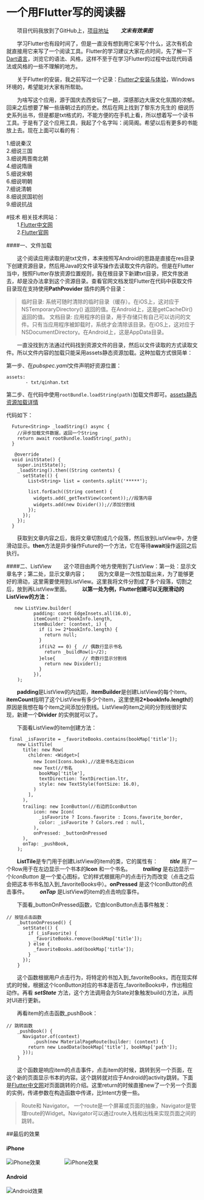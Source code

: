 
# 一个用Flutter写的阅读器
&emsp;&emsp;项目代码我放到了GitHub上，[项目地址](https://github.com/linguanghua/read_app2)
&emsp;&emsp;***文末有效果图***

&emsp;&emsp;学习Flutter也有段时间了，但是一直没有想到用它来写个什么，这次有机会就直接用它来写了一个阅读工具。Flutter的学习建议大家花点时间，先了解一下[Dart语言](https://www.dartlang.org/guides/get-started)，浏览它的语法、风格，这样不至于在学习Flutter的过程中出现代码语法或风格的一些不理解的地方。

&emsp;&emsp;关于Flutter的安装，我之前写过一个记录：[Flutter之安装与体验](https://linguanghua.github.io/blog/2018/04/10/Flutter之安装与体验/)，Windows环境的，希望能对大家有所帮助。

&emsp;&emsp;为啥写这个应用，源于国庆去西安玩了一趟，深感那边大唐文化氛围的浓郁。回来之后想要了解一些唐朝过去的历史。然后在网上找到了黎东方先生的 细说历史系列丛书，但是都是txt格式的，不能方便的在手机上看，所以想着写一个读书工具。于是有了这个应用工具，我起了个名字叫：阅简阁。希望以后有更多的书能放上去。现在上面可以看的有：

  1.细说秦汉 <br />
  2.细说三国 <br />
  3.细说两晋南北朝 <br />
  4.细说隋唐 <br />
  5.细说宋朝 <br />
  6.细说明朝 <br />
  7.细说清朝 <br />
  8.细说民国初创 <br />
  9.细说抗战  <br />
 
 
#技术
 相关技术网站：<br />
 &emsp;&emsp;1.[Flutter中文网](https://flutterchina.club)<br />
 &emsp;&emsp;2.[Flutter官网](https://flutter.io/get-started/install/)<br />


####一、文件加载
 
&emsp;&emsp;这个阅读应用读取的是txt文件，本来按照写Android的思路是直接在res目录下创建资源目录，然后用Java的文件读写操作去读取文件内容的。但是在Flutter当中，按照Flutter存放资源位置规则，我在根目录下新建txt目录，把文件放进去，却是没办法拿到这个资源目录。查看官网文档发现Flutter在代码中获取文件目录现在支持使用**PathProvider** 插件的两个目录：
 >临时目录: 系统可随时清除的临时目录（缓存）。在iOS上，这对应于NSTemporaryDirectory() 返回的值。在Android上，这是getCacheDir()返回的值。 
 >文档目录: 应用程序的目录，用于存储只有自己可以访问的文件。只有当应用程序被卸载时，系统才会清除该目录。在iOS上，这对应于NSDocumentDirectory。在Android上，这是AppData目录。
 
&emsp;&emsp;一直没找到方法通过代码找到资源文件的目录，然后以文件读取的方式读取文件。所以文件内容的加载只能采用assets静态资源加载。这种加载方式很简单：
 
 第一步、在*pubspec.yaml*文件声明好资源位置：<br />
 ```
 assets:
        - txt/qinhan.txt
 ```
 
 第二步、在代码中使用```rootBundle.loadString(path)```加载文件即可。[assets静态资源加载详情](https://flutterchina.club/assets-and-images/)

代码如下：
```
  Future<String> _loadString() async {
    //异步加载文件数据，返回一个String
    return await rootBundle.loadString(_path);
  }

   @override
  void initState() {
    super.initState();
    _loadString().then((String contents) {
      setState(() {
        List<String> list = contents.split('*****');

        list.forEach((String content) {
          widgets.add(_getTextView(content));//段落内容
          widgets.add(new Divider());//添加分割线
        });
      });
    });
  }
```
&emsp;&emsp;获取到文章内容之后，我将文章切割成几个段落，然后放到ListView中，方便滑动显示。**then**方法是异步操作Future的一个方法，它在等待**await**操作返回之后执行。
 
####二、ListView
&emsp;&emsp;这个项目由两个地方使用到了ListView：第一处：显示文章名字；第二处，显示文章内容；
&emsp;&emsp;因为文章是一次性加载出来，为了能够更好的滑动，这里需要使用到ListView。这里我将文件分割成了多个段落，切割之后，放到再ListView里面。
&emsp;&emsp;**以第一处为例，Flutter创建可以无限滑动的ListView的方法：**
```
   new ListView.builder(
          padding: const EdgeInsets.all(16.0),
          itemCount: 2*bookInfo.length,
          itemBuilder: (context, i) {
            if (i >= 2*bookInfo.length) {
              return null;
            }
            if(i%2 == 0) {  // 偶数行显示书名
              return _buildRow(i~/2);
            }else{          // 奇数行显示分割线
              return new Divider();
            }
          }),
    );
```
&emsp;&emsp;**padding**是ListView的内边距，**itemBuilder**是创建ListView的每个item。**itemCount**指明了这个ListView有多少个item，这里使用**2*bookInfo.length**的原因是我想在每个item之间添加分割线。ListView的item之间的分割线很好实现，新建一个**Divider** 的实例就可以了。 <br />
 
&emsp;&emsp;下面看ListView的item创建方法：<br />
```
 final _isFavorite = _favoriteBooks.contains(bookMap['title']);
    new ListTile(
      title: new Row(
        children: <Widget>[
          new Icon(Icons.book),//这是书名左边icon
          new Text(//书名
            bookMap['title'],
            textDirection: TextDirection.ltr,
            style: new TextStyle(fontSize: 16.0),
          )
        ],
      ),
      trailing: new IconButton(//右边的IconButton
          icon: new Icon(
            _isFavorite ? Icons.favorite : Icons.favorite_border,
            color: _isFavorite ? Colors.red : null,
          ),
          onPressed: _buttonOnPressed
      ),
      onTap: _pushBook,
    );
```
&emsp;&emsp;**ListTile**是专门用于创建ListView的item的类，它的属性有：
&emsp;&emsp;***title*** 用了一个Row用于在左边显示一个书本的**Icon** 和一个书名。
&emsp;&emsp;***trailing*** 是右边显示一个*IconButton* 是一个爱心图标，它的样式根据用户的点击行为而改变（点击之后会把这本书书名加入到_favoriteBooks中）。**onPressed** 是这个IconButton的点击事件。
&emsp;&emsp;***onTap*** 是ListView的item的点击响应事件。
 
&emsp;&emsp;下面看_buttonOnPressed函数，它由IconButton点击事件触发：
```
// 按钮点击函数
    _buttonOnPressed() {
      setState(() {
        if (_isFavorite) {
          _favoriteBooks.remove(bookMap['title']);
        } else {
          _favoriteBooks.add(bookMap['title']);
        }
      });
    }
```
&emsp;&emsp;这个函数根据用户点击行为，将特定的书加入到_favoriteBooks，而在现实样式的时候，根据这个IconButton对应的书本是否在_favoriteBooks中，作出相应动作。再看 ***setState*** 方法，这个方法调用会为State对象触发build()方法，从而对UI进行更新。 

&emsp;&emsp;再看item的点击函数_pushBook：
```
// 跳转函数
    _pushBook() {
      Navigator.of(context)
          .push(new MaterialPageRoute(builder: (context) {
        return new LoadData(bookMap['title'], bookMap['path']);
      }));
    }
```
&emsp;&emsp;这个函数是响应item的点击事件，点击item的时候，跳转到另一个页面，在这个新的页面显示书本的内容。这个跳转就对应于Android的activity跳转。下面是[Flutter中文网](https://flutterchina.club/routing-and-navigation/)对页面跳转的介绍。这里return的时候直接new了一个另一个页面的实例，传递参数在构造函数中传递，比Intent方便一些。

>Route和 Navigator。 一个route是一个屏幕或页面的抽象，Navigator是管理route的Widget。Navigator可以通过route入栈和出栈来实现页面之间的跳转。

##最后的效果
#### iPhone
 ![iPhone效果](https://github.com/linguanghua/read_app2/blob/master/app_file/iphone-1.png "Android效果")
 &emsp;&emsp;&emsp;&emsp;
 ![iPhone效果](https://github.com/linguanghua/read_app2/blob/master/app_file/iphone-2.png "Android效果")
 <br />
#### Android
 ![Android效果](https://github.com/linguanghua/read_app2/blob/master/app_file/android-1.png "Android效果")
 
 


 
